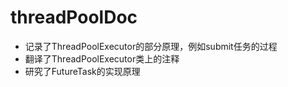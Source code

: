# threadPoolDoc
* 记录了ThreadPoolExecutor的部分原理，例如submit任务的过程
* 翻译了ThreadPoolExecutor类上的注释
* 研究了FutureTask的实现原理
